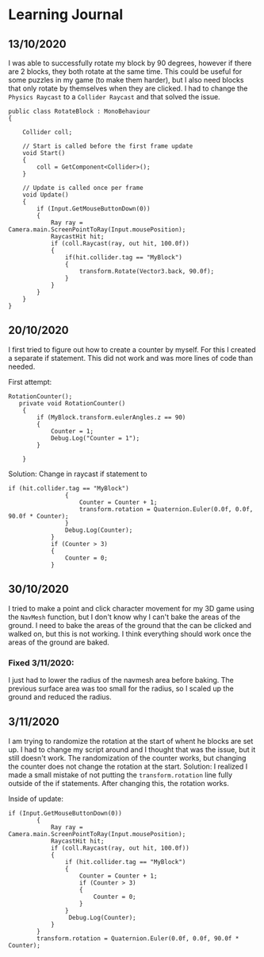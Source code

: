 # Learning Journal

## 13/10/2020
I was able to successfully rotate my block by 90 degrees, however if there are 2 blocks, they both rotate at the same time. This could be useful for some puzzles in my game (to make them harder), but I also need blocks that only rotate by themselves when they are clicked.
I had to change the `Physics Raycast` to a `Collider Raycast` and that solved the issue.
```
public class RotateBlock : MonoBehaviour
{

    Collider coll; 

    // Start is called before the first frame update
    void Start()
    {
        coll = GetComponent<Collider>();
    }

    // Update is called once per frame
    void Update()
    {
        if (Input.GetMouseButtonDown(0))
        {
            Ray ray = Camera.main.ScreenPointToRay(Input.mousePosition);
            RaycastHit hit;
            if (coll.Raycast(ray, out hit, 100.0f))
            {
                if(hit.collider.tag == "MyBlock")
                {
                    transform.Rotate(Vector3.back, 90.0f);
                }
            }
        }
    }
}
```

## 20/10/2020
I first tried to figure out how to create a counter by myself. For this I created a separate if statement. This did not work and was more lines of code than needed.

First attempt:
```
RotationCounter();
   private void RotationCounter()
    {
        if (MyBlock.transform.eulerAngles.z == 90)
        {
            Counter = 1;
            Debug.Log("Counter = 1");
        }

    }
```
Solution:
Change in raycast if statement to
```
if (hit.collider.tag == "MyBlock")
                {
                    Counter = Counter + 1;
                    transform.rotation = Quaternion.Euler(0.0f, 0.0f, 90.0f * Counter);
                }
                Debug.Log(Counter);
            }
            if (Counter > 3)
            {
                Counter = 0;
            }
```

## 30/10/2020
I tried to make a point and click character movement for my 3D game using the `NavMesh` function, but I don't know why I can't bake the areas of the ground. I need to bake the areas of the ground that the can be clicked and walked on, but this is not working. I think everything should work once the areas of the ground are baked. 
### Fixed 3/11/2020:
I just had to lower the radius of the navmesh area before baking. The previous surface area was too small for the radius, so I scaled up the ground and reduced the radius.

## 3/11/2020
I am trying to randomize the rotation at the start of whent he blocks are set up. I had to change my script around and I thought that was the issue, but it still doesn't work. The randomization of the counter works, but changing the counter does not change the rotation at the start. 
Solution: I realized I made a small mistake of not putting the `transform.rotation` line fully outside of the if statements. After changing this, the rotation works. 

Inside of update:
```
if (Input.GetMouseButtonDown(0))
        {
            Ray ray = Camera.main.ScreenPointToRay(Input.mousePosition);
            RaycastHit hit;
            if (coll.Raycast(ray, out hit, 100.0f))
            {
                if (hit.collider.tag == "MyBlock")
                {
                    Counter = Counter + 1;
                    if (Counter > 3)
                    {
                        Counter = 0;
                    }
                }
                 Debug.Log(Counter);
            }
        }
        transform.rotation = Quaternion.Euler(0.0f, 0.0f, 90.0f * Counter);
```

